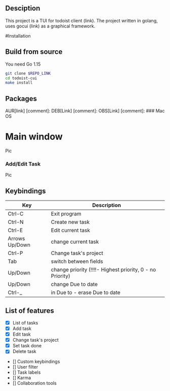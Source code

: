 ## Desciption 
This project is a TUI for todoist client (link). The project written in golang, uses gocui (link) as a graphical framework. 

#Installation 
## Build from source 
You need Go 1.15
```bash 
git clone $REPO_LINK
cd todoist-cui
make install 
```

## Packages 
 AUR[link]
 [comment]: DEB[Link]
 [comment]: OBS[Link]
[comment]: ### Mac OS 

# Main window 
Pic 
### Add/Edit Task
Pic 

## Keybindings 
|Key | Description |
|-----| ---------- |
|Ctrl-C | Exit program | 
|Ctrl-N | Create new task | 
|Ctrl-E | Edit current task |
|Arrows Up/Down | change current task | 
|Ctrl-P | Change task's project| 
|Tab | switch between fields | 
|Up/Down | change priority (!!!!- Highest priority, 0 - no Priority) |
|Up/Down | change Due to date | 
| Ctrl-_ | in Due to - erase Due to date |


## List of features 
 - [x] List of tasks 
 - [x] Add task
 - [x] Edit task
 - [x] Change task's project 
 - [x] Set task done 
 - [x] Delete task 
 - [] Custom keybindings 
 - [] User filter 
 - [] Task labels
 - [] Karma
 - [] Collaboration tools 
